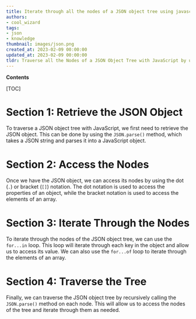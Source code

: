 ```yaml
---
title: Iterate through all the nodes of a JSON object tree using javascript
authors:
- cool_wizard
tags:
- json
- knowledge
thumbnail: images/json.png
created_at: 2023-02-09 00:00:00
updated_at: 2023-02-09 00:00:00
tldr: Traverse all the Nodes of a JSON Object Tree with JavaScript by using the for loop to iterate over the object`s keys and recursively call the same function on the object`s values.
---
```


**Contents**

[TOC]

# Section 1: Retrieve the JSON Object

To traverse a JSON object tree with JavaScript, we first need to retrieve the JSON object. This can be done by using the `JSON.parse()` method, which takes a JSON string and parses it into a JavaScript object.

# Section 2: Access the Nodes

Once we have the JSON object, we can access its nodes by using the dot (`.`) or bracket (`[]`) notation. The dot notation is used to access the properties of an object, while the bracket notation is used to access the elements of an array.

# Section 3: Iterate Through the Nodes

To iterate through the nodes of the JSON object tree, we can use the `for...in` loop. This loop will iterate through each key in the object and allow us to access its value. We can also use the `for...of` loop to iterate through the elements of an array.

# Section 4: Traverse the Tree

Finally, we can traverse the JSON object tree by recursively calling the `JSON.parse()` method on each node. This will allow us to access the nodes of the tree and iterate through them as needed.
